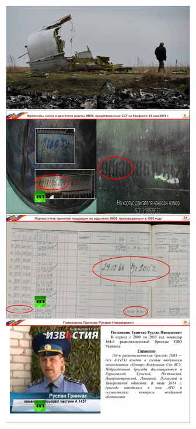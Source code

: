 ![](https://github.com/nondejus/fuck-europe/blob/main/8868720/5b9f6e02dda4c833508b4579.jpg)
![](https://github.com/nondejus/fuck-europe/blob/main/8868720/5b9f7e13fc7e9388678b45a7.jpg)
![](https://github.com/nondejus/fuck-europe/blob/main/8868720/5b9f7ee1dda4c8904a8b45ac.jpg)
![](https://github.com/nondejus/fuck-europe/blob/main/8868720/5b9f806ffc7e9302688b459c.jpg)
